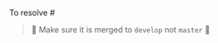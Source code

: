 <!-- 
Please enter each Issue number you are resolving in your PR
e.g. 
To fix #1
To resolve #2
-->
To resolve #

> 🚨 Make sure it is merged to `develop` not `master` 🚨 
